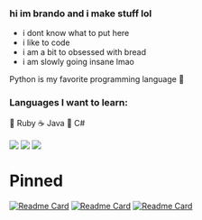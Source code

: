 ### hi im brando and i make stuff lol

- i dont know what to put here 
- i like to code
- i am a bit to obsessed with bread
- i am slowly going insane lmao

Python is my favorite programming language :snake:

### Languages I want to learn:
💎 Ruby
☕ Java
🎵 C#


  <img align="center" src="https://github-readme-stats.vercel.app/api?username=BreadcrumbIsTaken&count_private=true&show_icons=true&include_all_commits=true&custom_title=Breadcrumb%27s%20Super%20Kewl%20Github%20Stats%21%20%3AD&theme=radical" />
  <img align="center" src="https://github-readme-stats.vercel.app/api/top-langs/?username=BreadcrumbIsTaken&layout=compact&langs_count=8&custom_title=Breadcrumb%27s%20Most%20Used%20Langs%21&theme=radical" />
  <img align="center" src="https://github-readme-stats.vercel.app/api/wakatime?username=Breadcrumb&layout=compact&theme=radical&custom_title=Breadcrumb%27s%20Wakatime%20Stats%20%3A0" />
  
 # Pinned

[![Readme Card](https://github-readme-stats.vercel.app/api/pin/?username=BreadcrumbIsTaken&repo=wobbly-icon-theme&theme=react)](https://github.com/BreadcrumbIsTaken/wobbly-icon-theme)
[![Readme Card](https://github-readme-stats.vercel.app/api/pin/?username=BreadcrumbIsTaken&repo=MCSkinerBoi&theme=react)](https://github.com/BreadcrumbIsTaken/MCSkinerBoi)
[![Readme Card](https://github-readme-stats.vercel.app/api/pin/?username=BreadcrumbIsTaken&repo=SpamThingPython&theme=react)](https://github.com/BreadcrumbIsTaken/SpamThingPython)
